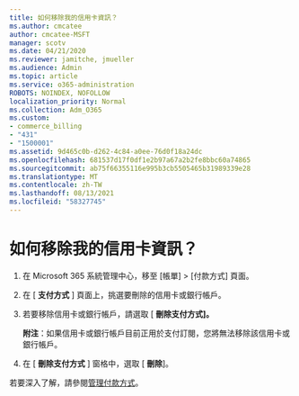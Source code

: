 ```yaml
---
title: 如何移除我的信用卡資訊？
ms.author: cmcatee
author: cmcatee-MSFT
manager: scotv
ms.date: 04/21/2020
ms.reviewer: jamitche, jmueller
ms.audience: Admin
ms.topic: article
ms.service: o365-administration
ROBOTS: NOINDEX, NOFOLLOW
localization_priority: Normal
ms.collection: Adm_O365
ms.custom:
- commerce_billing
- "431"
- "1500001"
ms.assetid: 9d465c0b-d262-4c84-a0ee-76d0f18a24dc
ms.openlocfilehash: 681537d17f0df1e2b97a67a2b2fe8bbc60a74865
ms.sourcegitcommit: ab75f66355116e995b3cb5505465b31989339e28
ms.translationtype: MT
ms.contentlocale: zh-TW
ms.lasthandoff: 08/13/2021
ms.locfileid: "58327745"
---
```

# <a name="how-do-i-remove-my-credit-card-information"></a>如何移除我的信用卡資訊？

1. 在 Microsoft 365 系統管理中心，移至 [帳單] \> [付款方式][](https://go.microsoft.com/fwlink/p/?linkid=2018806) 頁面。

2. 在 [ **支付方式** ] 頁面上，挑選要刪除的信用卡或銀行帳戶。

3. 若要移除信用卡或銀行帳戶，請選取 [ **刪除支付方式]。**

    **附注**：如果信用卡或銀行帳戶目前正用於支付訂閱，您將無法移除該信用卡或銀行帳戶。

4. 在 [ **刪除支付方式** ] 窗格中，選取 [ **刪除**]。

若要深入了解，請參閱[管理付款方式](https://docs.microsoft.com/microsoft-365/commerce/billing-and-payments/manage-payment-methods)。